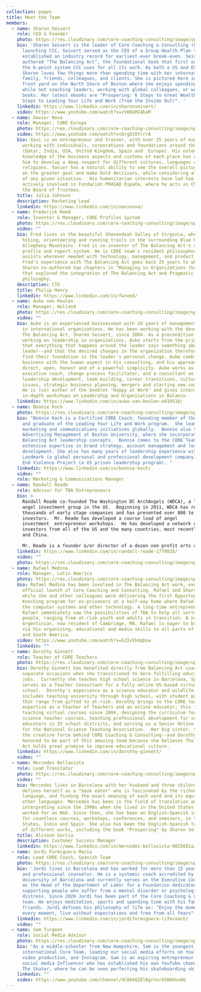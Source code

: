 ```yaml
---
collection: pages
title: Meet the Team
members:
  - name: Sharon Seivert
    role: CEO & Founder
    photo: https://res.cloudinary.com/core-coaching-consulting/image/upload/v1599227340/Sharon_for_website_cropped3_dgcvwi.jpg
    bio: 'Sharon Seivert is the leader of Core Coaching & Consulting (CCC). Prior to
      launching CCC, Seivert served as the CEO of a Group Health Plan that
      established an industry record for earliest-ever break-even. Seivert
      authored "The Balancing Act", the foundational book that first outlined
      the 6-point system CCC uses for all its work. As both a US and EU citizen,
      Sharon loves few things more than spending time with her international
      family, friends, colleagues, and clients. She is pictured here in her
      front yard on the North Shore of Boston where she enjoys spending her time
      while not coaching leaders, working with global colleagues, or writing new
      books. Her latest ebooks are "Prospering: 6 Steps to Great Wealth" and  "6
      Steps to Leading Your Life and Work (from the Inside Out)". '
    linkedin: https://www.linkedin.com/in/sharonseivert/
    video: https://www.youtube.com/watch?v=zVmDGM24baM
  - name: Xavier Nova
    role: Manager, CORE Europe
    photo: https://res.cloudinary.com/core-coaching-consulting/image/upload/v1600617682/Xavi_aeglpo.jpg
    video: https://www.youtube.com/watch?v=Drg9JUYrrrA
    bio: Xavi is an entrepreneur and trainer, with over 25 years of experience
      working with individuals, corporations and foundations around the world
      (Qatar, India, USA, United Kingdom, Spain and  Europe). His extensive
      knowledge of the business aspects and customs of each place has allowed
      him to develop a deep respect for different cultures, languages and
      religions. Xavier has a natural ability to see the overall picture, focus
      on the greater goal and make bold decisions, while considering all aspects
      of any given situation.  His humanitarian interests have led him to be
      actively involved in Fundación PRASAD España, where he acts as Chairman of
      the Board of Trustees.
    title: Julia Johnson
    description: Marketing Lead
    linkedin: https://www.linkedin.com/in/xavinova/
  - name: Frederick Reed
    role: Inventor & Manager, CORE Profiles System
    photo: https://res.cloudinary.com/core-coaching-consulting/image/upload/v1600615133/Fred_cropped_ka48fq.jpg
    video: ""
    bio: Fred lives in the beautiful Shenandoah Valley of Virginia, where he enjoys
      hiking, orienteering and running trails in the surrounding Blue Ridge and
      Allegheny Mountains. Fred is co-inventor of The Balancing Act's online
      profile and report system. He is CORE team's resident philosopher who also
      assists wherever needed with technology, management, and product design.
      Fred's experience with The Balancing Act goes back 25 years to when he and
      Sharon co-authored two chapters in "Managing in Organizations that Learn"
      that explored the integration of The Balancing Act and Pragmatic
      philosophy.
    description: CTO
    title: Philip Henry
    linkedin: https://www.linkedin.com/in/fwreed/
  - name: Auke van Keulen
    role: Manager, Holland
    photo: https://res.cloudinary.com/core-coaching-consulting/image/upload/v1601302983/CCC_Auke_zrnfqf.png
    video: ""
    bio: Auke is an experienced businessman with 20 years of management experience
      in international organizations. He has been working with the developer of
      The Balancing Act, Sharon Seivert, since 2004. As a precondition for
      working on leadership in organizations, Auke starts from the principle
      that everything that happens around the leader says something about the
      leader--and that the desired changes in the organization therefore always
      find their foundation in the leader's personal change. Auke combines
      business with the human aspect in his consulting, and his approach is
      direct, open, honest and of a powerful simplicity. Auke works as an
      executive coach, change process facilitator, and a consultant on
      leadership development, team building, career transitions, cultural
      issues, strategic business planning, mergers and starting new companies.
      He is (co) author of the booklet "Happy at Work" and gives interactive,
      in-depth workshops on Leadership and Organizations in Balance.
    linkedin: https://www.linkedin.com/in/auke-van-keulen-a810516/
  - name: Bonnie Koch
    photo: https://res.cloudinary.com/core-coaching-consulting/image/upload/v1603402483/Bonnie2_ojiu5j.jpg
    bio: "Bonnie Koch is a Certified CORE Coach, founding member of the CORE Team,
      and graduate of the Leading Your Life and Work program.  She leads our
      marketing and communications initiatives globally.  Bonnie also teaches
      Advertising Management at Boston University, where she incorporates The
      Balancing Act leadership concepts.  Bonnie comes to the CORE Team with
      extensive expertise in brand strategy, account management and leadership
      development. She also has many years of leadership experience with
      Landmark (a global personal and professional development company)  and the
      End Violence Project (a US prison leadership program). "
    linkedin: https://www.linkedin.com/in/bonnie-koch/
    video: ""
    role: Marketing & Communications Manager
  - name: Randall Reade
    role: Advisor for TBA Entrepreneurs
    bio: >
      Randall Reade co-founded The Washington DC ArchAngels (WDCA), a leading
      angel investment group in the US.  Beginning in 2011, WDCA has reviewed
      thousands of early stage companies and has presented over 800 to its
      investors.  Mr. Reade has developed a course load of angel
      investment  entrepreneur workshops.  He has developed a network of top
      investors from all of the US and the many countries, most recently Poland
      and China. 

      Mr. Reade is a founder &/or director of a dozen non profit arts organizations, and has managed many of these from startup to maturity.  For several years he was the Chair of the International Committee for the Northern Virginia Technology Council, the largest tech council in the US.  He graduated from Case Western Reserve University School of Law in 1987.
    linkedin: https://www.linkedin.com/in/randall-reade-1770035/
    video: ""
    photo: https://res.cloudinary.com/core-coaching-consulting/image/upload/v1605537039/CCC_Randy_uxsqxo.jpg
  - name: Rafael Medina
    role: Manager, Latin America
    photo: https://res.cloudinary.com/core-coaching-consulting/image/upload/v1599228983/RafaCOREpic_cropped2_dtegib.jpg
    bio: Rafael Medina has been involved in The Balancing Act work, even before the
      official launch of Core Coaching and Consulting. Rafael and Sharon met
      while she and other colleagues were delivering the first Opportunity
      Knocking program for ex-prisoners at a half-way home where Rafael managed
      the computer systems and other technology. A long-time entrepreneur,
      Rafael immediately saw the possibilities of TBA to help all sorts of
      people, ranging from at-risk youth and adults in transition. A native
      Argentinian, now resident of Cambridge, MA, Rafael is eager to bring TBA
      via his organizing, educational and media skills to all parts of Central
      and South America.
    video: https://www.youtube.com/watch?v=52Iv5hdqDxw
    linkedin: ""
  - name: Dorothy Ginnett
    role: Teacher of CORE Teachers
    photo: https://res.cloudinary.com/core-coaching-consulting/image/upload/v1601304340/CCC_Dorothy_qgw5r8.jpg
    bio: Dorothy Ginnett has benefited directly from Balancing Act coaching on two
      separate occasions when she transitioned to more fulfilling educational
      jobs.  Currently she teaches high school science in Barcelona, Spain and
      serves as a Teacher Consultant for a fully online US-based virtual
      school.  Dorothy's experience as a science educator and wildlife ecologist
      includes teaching university through high school, with student populations
      that range from gifted to at-risk. Dorothy brings to the CORE team her
      expertise as a Teacher of Teachers and an online educator; this includes
      teaching virtual courses since 2004, designing the curriculum for graduate
      science teacher courses, teaching professional development for science
      educators in 35 school districts, and serving as a Senior Online Advisor
      for the National Science Teaching Association.  Her big sister, Sharon, is
      the creative force behind CORE Coaching & Consulting--and Dorothy is
      honored to be part of this amazing team because she believes The Balancing
      Act holds great promise to improve educational culture.
    linkedin: https://www.linkedin.com/in/dorothy-ginnett/
    video: ""
  - name: Mercedes Bellavista
    role: Lead Translator
    photo: https://res.cloudinary.com/core-coaching-consulting/image/upload/v1600618633/Mercedes2_xo5nss.jpg
    video: ""
    bio: Mercedes lives in Barcelona with her husband and three children. She
      defines herself as a "book eater" who is fascinated by the richness of
      language, and finding the exact meaning of each word and its equivalent in
      other languages. Mercedes has been in the field of translation and
      interpreting since the 1990s when she lived in the United States and
      worked for an NGO. Since then, she has been an English-Spanish interpreter
      for countless courses, workshops, conferences, and seminars, in the United
      States, India and Spain. She also has been the English-Spanish translator
      of different works, including the book "Prospering" by Sharon Seivert.
    title: Alisson Garcia
    description: Customer Success Manager
    linkedin: https://www.linkedin.com/in/mercedes-bellavista-9825681a/
  - name: Jordi Formiguera Macia
    role: Lead CORE Coach, Spanish Team
    photo: https://res.cloudinary.com/core-coaching-consulting/image/upload/v1600730640/Jordi_Formiguera_photo_1_ovy0xl.jpg
    bio: 'Jordi lives in Barcelona and has worked for more than 15 years as a career
      and professional counselor. He is a systemic coach accredited by the
      University of Barcelona and currently serves on the Executive Council and
      as the Head of the Department of Labor for a Foundation dedicated to
      supporting people who suffer from a mental disorder or psychological
      distress. Since 2020 Jordi has been part of the Core Coaching & Consulting
      team. He enjoys meditation, sports and spending time with his family and
      friends. Jordi defines his philosophy of life as: "Enjoy the moment, savor
      every moment, live without expectations and free from all fears"  '
    linkedin: https://www.linkedin.com/in/jordiformiguera-lifecoach/
    video: ""
  - name: Sam Turgeon
    role: Social Media Advisor
    photo: https://res.cloudinary.com/core-coaching-consulting/image/upload/v1605792399/CCC_Sam_bkrxw9.jpg
    bio: "As a middle-schooler from New Hampshire, Sam is the youngest member of the
      international Core Team, leading our social media efforts on YouTube,
      video production, and Instagram. Sam is an aspiring entrepreneur and
      social media Influencer who has established his own YouTube channel: Turgs
      The Skater, where he can be seen perfecting his skateboarding skills. "
    linkedin: ""
    video: https://www.youtube.com/channel/UC8O4QZElBgrnvrOIWGHux6Q
---
```

